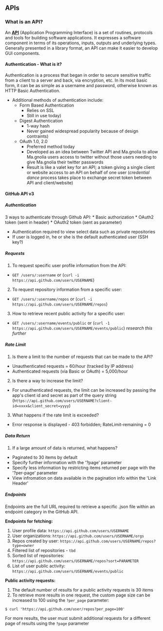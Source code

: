 ## APIs

### What is an API?
An **[API](http://en.wikipedia.org/wiki/Application_programming_interface)** (Application Programming Interface) is a set of routines, protocols and tools for building software applications. It expresses a software component in terms of its operations, inputs, outputs and underlying types. Generally presented in a library format, an API can make it easier to develop GUI components.

#### Authentication - What is it?
Authentication is a process that began in order to secure sensitive traffic from a client to a server and back, via encryption, etc. In its most basic form, it can be as simple as a username and password, otherwise known as HTTP Basic Authentication.
  * Additional methods of authentication include:
    * Form Based Authentication
      * Relies on SSL
      * Still in use today)
    * Digest Authentication
      * 1-way hash
      * Never gained widespread popularity because of design contraints)
    * OAuth 1.0, 2.0
      * Preferred method today
      * Developed as an idea between Twitter API and Ma.gnolia to allow Ma.gnolia users access to twitter without those users needing to give Ma.gnolia their twitter passwords
      * Result is like a valet key for an API; a token giving a single client or website access to an API on behalf of one user (_credential dance_ process takes place to exchange secret token between API and client/website)

#### GitHub API v3

##### Authentication
3 ways to authenticate through Github API:
    * Basic authorization
    * OAuth2 token (sent in header)
    * OAuth2 token (sent as parameter)

  * Authentication required to view select data such as private repositories
  * If user is logged in, he or she is the default authenticated user (SSH key?)

##### Requests
1) To request specific user profile information from the API:
  * `GET /users/:username` or (`curl -i https://api.github.com/users/USERNAME`)
2) To request repository information from a specific user:
  * `GET /users/:username/repos` or (`curl -i https://api.github.com/users/USERNAME/repos`)
3) How to retrieve recent public activity for a specific user:
  * `GET /users/:username/events/public` or (`curl -1 https://api.github.com/users/USERNAME/events/public`) _research this further_

##### Rate Limit
1) Is there a limit to the number of requests that can be made to the API?
  * Unauthenticated requests = 60/hour (tracked by IP address)
  * Authenticated requests (via Basic or OAuth) = 5,000/hour
2) Is there a way to increase the limit?
  * For unauthenticated requests, the limit can be increased by passing the app's client id and secret as part of the query string (`https://api.github.com/users/USERNAME?client-id=xxxx&client_secret=yyyy`)
3) What happens if the rate limit is exceeded?
  * Error response is displayed - 403 forbidden; RateLimit-remaining = 0

##### Data Return
1) If a large amount of data is returned, what happens?
  * Paginated to 30 items by default
  * Specify further information with the '?page' parameter
  * Specify less information by restricting items returned per page with the '?per-page' parameter
  * View infromation on data available in the pagination info within the 'Link Header'

##### Endpoints
Endpoints are the full URL required to retrieve a specific .json file within an endpoint category in the GitHub API.

**Endpoints for fetching:**
1) User profile data: `https://api.github.com/users/USERNAME`
2) User organizations: `https://api.github.com/users/USERNAME/orgs`
3) Repos created by user: `https://api.github.com/users/USERNAME/repos?type=owner`
4) Filtered list of repositories - `tbd`
5) Sorted list of repositories: `https://api.github.com/users/USERNAME/repos?sort=PARAMETER`
6) List of user public activity: `https://api.github.com/users/USERNAME/events/public`

**Public activity requests:**
1) The default number of results for a public activity requests is 30 items
2) To retrieve more results in one request, the custom page size can be increased to 100 using the `?per_page` parameter:

`$ curl 'https://api.github.com/user/repos?per_page=100'`

For more results, the user must submit additional requests for a different page of results using the `?page` parameter
